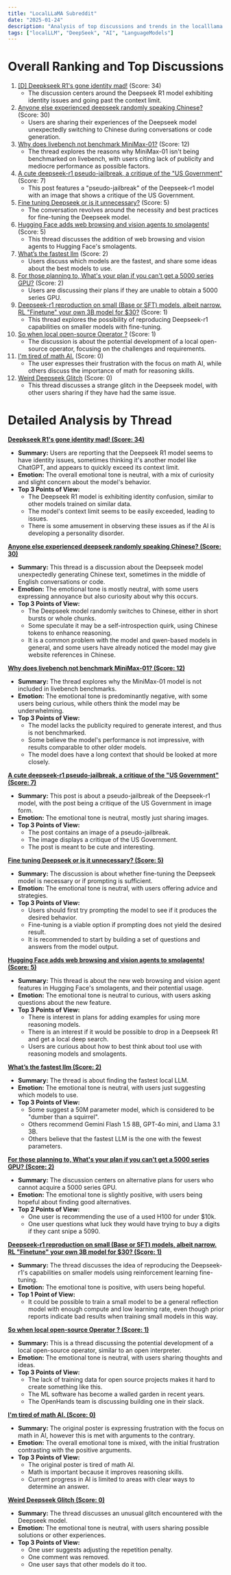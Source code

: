 ```yaml
---
title: "LocalLLaMA Subreddit"
date: "2025-01-24"
description: "Analysis of top discussions and trends in the localllama subreddit"
tags: ["localLLM", "DeepSeek", "AI", "LanguageModels"]
---
```


# Overall Ranking and Top Discussions
1.  [[D] Deepkseek R1's gone identity mad!](https://www.reddit.com/r/LocalLLaMA/comments/1i95kdg/deepkseek_r1s_gone_identity_mad/) (Score: 34)
    *   The discussion centers around the Deepseek R1 model exhibiting identity issues and going past the context limit.
2.  [Anyone else experienced deepseek randomly speaking Chinese?](https://i.redd.it/z4ramm2450fe1.png) (Score: 30)
    *   Users are sharing their experiences of the Deepseek model unexpectedly switching to Chinese during conversations or code generation.
3.  [Why does livebench not benchmark MiniMax-01?](https://www.reddit.com/r/LocalLLaMA/comments/1i9563g/why_does_livebench_not_benchmark_minimax01/) (Score: 12)
    *   The thread explores the reasons why MiniMax-01 isn't being benchmarked on livebench, with users citing lack of publicity and mediocre performance as possible factors.
4.  [A cute deepseek-r1 pseudo-jailbreak, a critique of the "US Government"](https://www.reddit.com/r/LocalLLaMA/comments/1i92hky/a_cute_deepseekr1_pseudojailbreak_a_critique_of/) (Score: 7)
    *   This post features a "pseudo-jailbreak" of the Deepseek-r1 model with an image that shows a critique of the US Government.
5.  [Fine tuning Deepseek or is it unnecessary?](https://www.reddit.com/r/LocalLLaMA/comments/1i9541o/fine_tuning_deepseek_or_is_it_unnecessary/) (Score: 5)
    *   The conversation revolves around the necessity and best practices for fine-tuning the Deepseek model.
6.  [Hugging Face adds web browsing and vision agents to smolagents!](https://www.reddit.com/r/LocalLLaMA/comments/1i95owe/hugging_face_adds_web_browsing_and_vision_agents/) (Score: 5)
     *   This thread discusses the addition of web browsing and vision agents to Hugging Face's smolagents.
7.  [What’s the fastest llm](https://www.reddit.com/r/LocalLLaMA/comments/1i92z8e/whats_the_fastest_llm/) (Score: 2)
    *   Users discuss which models are the fastest, and share some ideas about the best models to use.
8.  [For those planning to, What's your plan if you can't get a 5000 series GPU?](https://www.reddit.com/r/LocalLLaMA/comments/1i983ts/for_those_planning_to_whats_your_plan_if_you_cant/) (Score: 2)
    *   Users are discussing their plans if they are unable to obtain a 5000 series GPU.
9.  [Deepseek-r1 reproduction on small (Base or SFT) models, albeit narrow.  RL "Finetune" your own 3B model for $30?](https://www.reddit.com/r/LocalLLaMA/comments/1i93aw7/deepseekr1_reproduction_on_small_base_or_sft/) (Score: 1)
    *   This thread explores the possibility of reproducing Deepseek-r1 capabilities on smaller models with fine-tuning.
10. [So when local open-source Operator ?](https://www.reddit.com/r/LocalLLaMA/comments/1i93bsg/so_when_local_opensource_operator/) (Score: 1)
    *   The discussion is about the potential development of a local open-source operator, focusing on the challenges and requirements.
11. [I'm tired of math AI.](https://www.reddit.com/r/LocalLLaMA/comments/1i93ld8/im_tired_of_math_ai/) (Score: 0)
    *   The user expresses their frustration with the focus on math AI, while others discuss the importance of math for reasoning skills.
12. [Weird Deepseek Glitch](https://v.redd.it/l4bz0x9f80fe1) (Score: 0)
    *   This thread discusses a strange glitch in the Deepseek model, with other users sharing if they have had the same issue.

# Detailed Analysis by Thread
**[Deepkseek R1's gone identity mad! (Score: 34)](https://www.reddit.com/r/LocalLLaMA/comments/1i95kdg/deepkseek_r1s_gone_identity_mad/)**
*  **Summary:** Users are reporting that the Deepseek R1 model seems to have identity issues, sometimes thinking it's another model like ChatGPT, and appears to quickly exceed its context limit.
*  **Emotion:** The overall emotional tone is neutral, with a mix of curiosity and slight concern about the model's behavior.
*  **Top 3 Points of View:**
    * The Deepseek R1 model is exhibiting identity confusion, similar to other models trained on similar data.
    *  The model's context limit seems to be easily exceeded, leading to issues.
    *  There is some amusement in observing these issues as if the AI is developing a personality disorder.

**[Anyone else experienced deepseek randomly speaking Chinese? (Score: 30)](https://i.redd.it/z4ramm2450fe1.png)**
*  **Summary:** This thread is a discussion about the Deepseek model unexpectedly generating Chinese text, sometimes in the middle of English conversations or code.
*  **Emotion:** The emotional tone is mostly neutral, with some users expressing annoyance but also curiosity about why this occurs.
*  **Top 3 Points of View:**
    * The Deepseek model randomly switches to Chinese, either in short bursts or whole chunks.
    * Some speculate it may be a self-introspection quirk, using Chinese tokens to enhance reasoning.
    * It is a common problem with the model and qwen-based models in general, and some users have already noticed the model may give website references in Chinese.

**[Why does livebench not benchmark MiniMax-01? (Score: 12)](https://www.reddit.com/r/LocalLLaMA/comments/1i9563g/why_does_livebench_not_benchmark_minimax01/)**
*  **Summary:** The thread explores why the MiniMax-01 model is not included in livebench benchmarks.
*  **Emotion:** The emotional tone is predominantly negative, with some users being curious, while others think the model may be underwhelming.
*  **Top 3 Points of View:**
    * The model lacks the publicity required to generate interest, and thus is not benchmarked.
    * Some believe the model's performance is not impressive, with results comparable to other older models.
    * The model does have a long context that should be looked at more closely.

**[A cute deepseek-r1 pseudo-jailbreak, a critique of the "US Government" (Score: 7)](https://www.reddit.com/r/LocalLLaMA/comments/1i92hky/a_cute_deepseekr1_pseudojailbreak_a_critique_of/)**
*  **Summary:** This post is about a pseudo-jailbreak of the Deepseek-r1 model, with the post being a critique of the US Government in image form.
*  **Emotion:** The emotional tone is neutral, mostly just sharing images.
*  **Top 3 Points of View:**
    * The post contains an image of a pseudo-jailbreak.
    * The image displays a critique of the US Government.
    * The post is meant to be cute and interesting.

**[Fine tuning Deepseek or is it unnecessary? (Score: 5)](https://www.reddit.com/r/LocalLLaMA/comments/1i9541o/fine_tuning_deepseek_or_is_it_unnecessary/)**
*  **Summary:** The discussion is about whether fine-tuning the Deepseek model is necessary or if prompting is sufficient.
*  **Emotion:** The emotional tone is neutral, with users offering advice and strategies.
*  **Top 3 Points of View:**
    *  Users should first try prompting the model to see if it produces the desired behavior.
    * Fine-tuning is a viable option if prompting does not yield the desired result.
    * It is recommended to start by building a set of questions and answers from the model output.

**[Hugging Face adds web browsing and vision agents to smolagents! (Score: 5)](https://www.reddit.com/r/LocalLLaMA/comments/1i95owe/hugging_face_adds_web_browsing_and_vision_agents/)**
*  **Summary:** This thread is about the new web browsing and vision agent features in Hugging Face's smolagents, and their potential usage.
*  **Emotion:** The emotional tone is neutral to curious, with users asking questions about the new feature.
*  **Top 3 Points of View:**
    * There is interest in plans for adding examples for using more reasoning models.
    * There is an interest if it would be possible to drop in a Deepseek R1 and get a local deep search.
    * Users are curious about how to best think about tool use with reasoning models and smolagents.

**[What’s the fastest llm (Score: 2)](https://www.reddit.com/r/LocalLLaMA/comments/1i92z8e/whats_the_fastest_llm/)**
*  **Summary:** The thread is about finding the fastest local LLM.
*  **Emotion:** The emotional tone is neutral, with users just suggesting which models to use.
*  **Top 3 Points of View:**
    * Some suggest a 50M parameter model, which is considered to be "dumber than a squirrel".
    * Others recommend Gemini Flash 1.5 8B, GPT-4o mini, and Llama 3.1 3B.
     * Others believe that the fastest LLM is the one with the fewest parameters.

**[For those planning to, What's your plan if you can't get a 5000 series GPU? (Score: 2)](https://www.reddit.com/r/LocalLLaMA/comments/1i983ts/for_those_planning_to_whats_your_plan_if_you_cant/)**
*  **Summary:** The discussion centers on alternative plans for users who cannot acquire a 5000 series GPU.
*  **Emotion:** The emotional tone is slightly positive, with users being hopeful about finding good alternatives.
*  **Top 2 Points of View:**
    * One user is recommending the use of a used H100 for under $10k.
    * One user questions what luck they would have trying to buy a digits if they cant snipe a 5090.

**[Deepseek-r1 reproduction on small (Base or SFT) models, albeit narrow.  RL "Finetune" your own 3B model for $30? (Score: 1)](https://www.reddit.com/r/LocalLLaMA/comments/1i93aw7/deepseekr1_reproduction_on_small_base_or_sft/)**
*  **Summary:** The thread discusses the idea of reproducing the Deepseek-r1's capabilities on smaller models using reinforcement learning fine-tuning.
*  **Emotion:** The emotional tone is positive, with users being hopeful.
*  **Top 1 Point of View:**
    * It could be possible to train a small model to be a general reflection model with enough compute and low learning rate, even though prior reports indicate bad results when training small models in this way.

**[So when local open-source Operator ? (Score: 1)](https://www.reddit.com/r/LocalLLaMA/comments/1i93bsg/so_when_local_opensource_operator/)**
*  **Summary:** This is a thread discussing the potential development of a local open-source operator, similar to an open interpreter.
*  **Emotion:** The emotional tone is neutral, with users sharing thoughts and ideas.
*  **Top 3 Points of View:**
    * The lack of training data for open source projects makes it hard to create something like this.
    * The ML software has become a walled garden in recent years.
    * The OpenHands team is discussing building one in their slack.

**[I'm tired of math AI. (Score: 0)](https://www.reddit.com/r/LocalLLaMA/comments/1i93ld8/im_tired_of_math_ai/)**
*  **Summary:** The original poster is expressing frustration with the focus on math in AI, however this is met with arguments to the contrary.
*  **Emotion:** The overall emotional tone is mixed, with the initial frustration contrasting with the positive arguments.
*  **Top 3 Points of View:**
    * The original poster is tired of math AI.
    * Math is important because it improves reasoning skills.
    * Current progress in AI is limited to areas with clear ways to determine an answer.

**[Weird Deepseek Glitch (Score: 0)](https://v.redd.it/l4bz0x9f80fe1)**
*  **Summary:** The thread discusses an unusual glitch encountered with the Deepseek model.
*  **Emotion:** The emotional tone is neutral, with users sharing possible solutions or other experiences.
*  **Top 3 Points of View:**
    * One user suggests adjusting the repetition penalty.
    * One comment was removed.
    * One user says that other models do it too.
